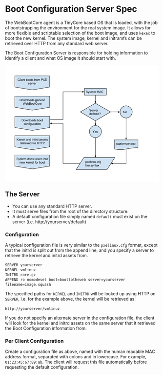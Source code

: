 # Boot Configuration Server Spec

The WebBootCore agent is a TinyCore based OS that is loaded, with the job of bootstrapping the environment for the real system image. It allows for more flexible and scriptable selection of the boot image, and uses `kexec` to boot the new kernel. The system image, kernel and initramfs can be retrieved over HTTP from any standard web server. 

The Boot Configuration Server is responsible for holding information to identify a client and what OS image it should start with.

<img src="BootToTheWeb process.png" />

## The Server

* You can use any standard HTTP server.
* It must serve files from the root of the directory structure.
* A default configuration file simply named `default` must exist on the server (i.e. http://yourserver/default)

### Configuration

A typical configuration file is very similar to the `pxelinux.cfg` format, except that the initrd is split out from the append line, and you specify a server to retrieve the kernel and initrd assets from.

```
SERVER yourserver
KERNEL vmlinuz
INITRD core.gz
APPEND ro nomodeset boot=boottotheweb server=yourserver filename=image.squash
```

The specified paths for `KERNEL` and `INITRD` will be looked up using HTTP on `SERVER`, i.e. for the example above, the kernel will be retrieved as:

`http://yourserver/vmlinuz`

If you do not specify an alternate server in the configuration file, the client will look for the kernel and initrd assets on the same server that it retrieved the Boot Configuration information from.

### Per Client Configuration

Create a configuration file as above, named with the human readable MAC address format, separated with colons and in lowercase. For example, `01:23:45:67:89:ab`. The client will request this file automatically before requesting the default configuration.